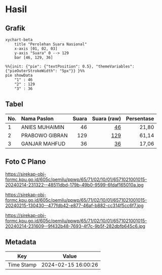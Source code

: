# Hasil

## Grafik

```mermaid
xychart-beta
    title "Perolehan Suara Nasional"
    x-axis [01, 02, 03]
    y-axis "Suara" 0 --> 129
    bar [46, 129, 36]
```

```mermaid
%%{init: {"pie": {"textPosition": 0.5}, "themeVariables": {"pieOuterStrokeWidth": "5px"}} }%%
pie showData
    "1" : 46
    "2" : 129
    "3" : 36
```

## Tabel

| No. | Nama Paslon    | Suara | Suara (raw) | Persentase |
|:--- |:-------------- | -----:| -----------:| ----------:|
| 1   | ANIES MUHAIMIN | 46    | [46][p-1]   | 21,80      |
| 2   | PRABOWO GIBRAN | 129   | [129][p-2]  | 61,14      |
| 3   | GANJAR MAHFUD  | 36    | [36][p-3]   | 17,06      |


[p-1]: https://github.com/gigit-pemilu/pemilu-2024/blob/main/pilpres/hitung-suara/sub/65-kalimantan-utara/sub/71-kota-tarakan/sub/02-tarakan-tengah/sub/1001-kampung-i-skip/sub/015-tps/sub/paslon-1.txt
[p-2]: https://github.com/gigit-pemilu/pemilu-2024/blob/main/pilpres/hitung-suara/sub/65-kalimantan-utara/sub/71-kota-tarakan/sub/02-tarakan-tengah/sub/1001-kampung-i-skip/sub/015-tps/sub/paslon-2.txt
[p-3]: https://github.com/gigit-pemilu/pemilu-2024/blob/main/pilpres/hitung-suara/sub/65-kalimantan-utara/sub/71-kota-tarakan/sub/02-tarakan-tengah/sub/1001-kampung-i-skip/sub/015-tps/sub/paslon-3.txt

## Foto C Plano

https://sirekap-obj-formc.kpu.go.id/605c/pemilu/ppwp/65/71/02/10/01/6571021001015-20240214-231322--48511dbd-179b-49b0-9599-6fdaf165010a.jpg

https://sirekap-obj-formc.kpu.go.id/605c/pemilu/ppwp/65/71/02/10/01/6571021001015-20240215-130430--477fdb42-e877-46af-b882-cc314f5cc6f7.jpg

https://sirekap-obj-formc.kpu.go.id/605c/pemilu/ppwp/65/71/02/10/01/6571021001015-20240214-231609--9f432b48-7693-4f7c-9b5f-282dbfb645c6.jpg


## Metadata

| Key        | Value               |
| ---------- | ------------------- |
| Time Stamp | 2024-02-15 16:00:26 |



